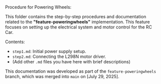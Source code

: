 Procedure for Powering Wheels:

This folder contains the step-by-step procedures and documentation related to the **"feature-poweringwheels"** implementation. This feature focuses on setting up the electrical system and motor control for the RC Car.

Contents:

* `step1.md`: Initial power supply setup.
* `step2.md`: Connecting the L298N motor driver.
* (Add other `.md` files you have here with brief descriptions)

This documentation was developed as part of the `feature-poweringwheels` branch, which was merged into `main` on [July 29, 2025].
